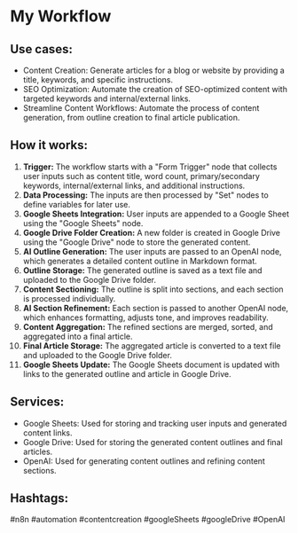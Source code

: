 # My Workflow

## Use cases:
- Content Creation: Generate articles for a blog or website by providing a title, keywords, and specific instructions.
- SEO Optimization: Automate the creation of SEO-optimized content with targeted keywords and internal/external links.
- Streamline Content Workflows: Automate the process of content generation, from outline creation to final article publication.

## How it works:
1.  **Trigger:** The workflow starts with a "Form Trigger" node that collects user inputs such as content title, word count, primary/secondary keywords, internal/external links, and additional instructions.
2.  **Data Processing:** The inputs are then processed by "Set" nodes to define variables for later use.
3.  **Google Sheets Integration:** User inputs are appended to a Google Sheet using the "Google Sheets" node.
4.  **Google Drive Folder Creation:** A new folder is created in Google Drive using the "Google Drive" node to store the generated content.
5.  **AI Outline Generation:** The user inputs are passed to an OpenAI node, which generates a detailed content outline in Markdown format.
6.  **Outline Storage:** The generated outline is saved as a text file and uploaded to the Google Drive folder.
7.  **Content Sectioning:** The outline is split into sections, and each section is processed individually.
8.  **AI Section Refinement:** Each section is passed to another OpenAI node, which enhances formatting, adjusts tone, and improves readability.
9.  **Content Aggregation:** The refined sections are merged, sorted, and aggregated into a final article.
10. **Final Article Storage:** The aggregated article is converted to a text file and uploaded to the Google Drive folder.
11. **Google Sheets Update:** The Google Sheets document is updated with links to the generated outline and article in Google Drive.

## Services:
- Google Sheets: Used for storing and tracking user inputs and generated content links.
- Google Drive: Used for storing the generated content outlines and final articles.
- OpenAI: Used for generating content outlines and refining content sections.

## Hashtags:
#n8n #automation #contentcreation #googleSheets #googleDrive #OpenAI
